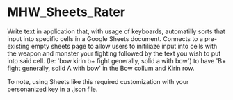 # MHW_Sheets_Rater
 
Write text in application that, with usage of keyboards, automatilly sorts that input into specific cells in a Google Sheets document. Connects to a pre-existing empty sheets page to allow users to initiliaze input into cells with the weapon and monster your fighting followed by the text you wish to put into said cell. (Ie: 'bow kirin b+ fight generally, solid a with bow') to have 'B+ fight generally, solid A with bow' in the Bow collum and Kirin row. 

To note, using Sheets like this required customization with your personanized key in a .json file. 
